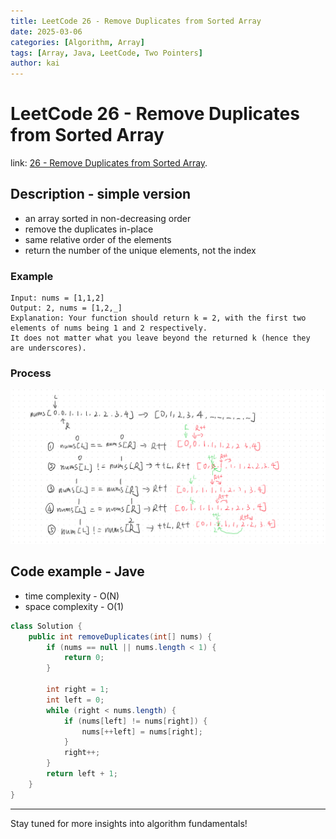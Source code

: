 ```yaml
---
title: LeetCode 26 - Remove Duplicates from Sorted Array
date: 2025-03-06
categories: [Algorithm, Array]
tags: [Array, Java, LeetCode, Two Pointers]
author: kai
---
```


# LeetCode 26 - Remove Duplicates from Sorted Array

link: [26 - Remove Duplicates from Sorted Array](https://leetcode.com/problems/remove-duplicates-from-sorted-array/description/).

## Description - simple version
- an array sorted in non-decreasing order
- remove the duplicates in-place
- same relative order of the elements
- return the number of the unique elements, not the index

### Example

```
Input: nums = [1,1,2]
Output: 2, nums = [1,2,_]
Explanation: Your function should return k = 2, with the first two elements of nums being 1 and 2 respectively.
It does not matter what you leave beyond the returned k (hence they are underscores).
```

### Process
![Remove Duplicates from Sorted Array](/assets/img/posts/Algorithm/Array/LC26.png)

## Code example - Jave
- time complexity - O(N)
- space complexity - O(1)

```java
class Solution {
    public int removeDuplicates(int[] nums) {
        if (nums == null || nums.length < 1) {
            return 0;
        }

        int right = 1;
        int left = 0;
        while (right < nums.length) {
            if (nums[left] != nums[right]) {
                nums[++left] = nums[right];
            } 
            right++;
        }
        return left + 1;  
    }
}
```

---

Stay tuned for more insights into algorithm fundamentals!